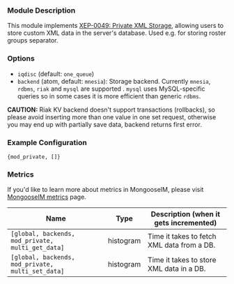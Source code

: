 ### Module Description
This module implements [XEP-0049: Private XML Storage](http://xmpp.org/extensions/xep-0049.html), allowing users to store custom XML data in the server's database. Used e.g. for storing roster groups separator.

### Options
* `iqdisc` (default: `one_queue`)
* `backend` (atom, default: `mnesia`): Storage backend. Currently `mnesia`, `rdbms`, `riak` and `mysql` are supported . `mysql` uses MySQL-specific queries so in some cases it is more efficient than generic `rdbms`.

**CAUTION:**  Riak KV backend doesn't support transactions (rollbacks), so please avoid inserting more
than one value in one set request, otherwise you may end up with partially save data, backend returns
first error.

### Example Configuration
```
{mod_private, []}
```

### Metrics

If you'd like to learn more about metrics in MongooseIM, please visit [MongooseIM metrics](../operation-and-maintenance/Mongoose-metrics.md) page.

| Name | Type | Description (when it gets incremented) |
| ---- | ---- | -------------------------------------- |
| `[global, backends, mod_private, multi_get_data]` | histogram | Time it takes to fetch XML data from a DB. |
| `[global, backends, mod_private, multi_set_data]` | histogram | Time it takes to store XML data in a DB. |

